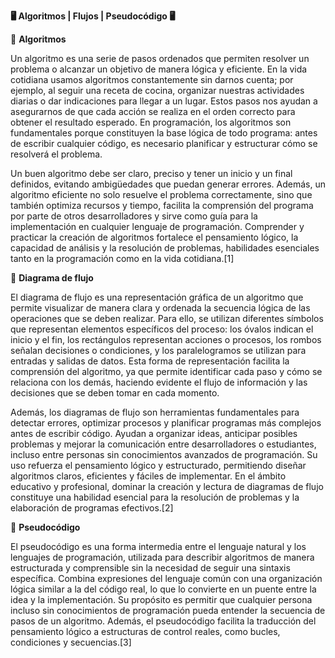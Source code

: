 **🖥️ Algoritmos | Flujos | Pseudocódigo 🖥️**

🧩 **Algoritmos**

Un algoritmo es una serie de pasos ordenados que permiten resolver un problema o alcanzar un objetivo de manera lógica y eficiente. En la vida cotidiana usamos algoritmos constantemente sin darnos cuenta; por ejemplo, al seguir una receta de cocina, organizar nuestras actividades diarias o dar indicaciones para llegar a un lugar. Estos pasos nos ayudan a asegurarnos de que cada acción se realiza en el orden correcto para obtener el resultado esperado. En programación, los algoritmos son fundamentales porque constituyen la base lógica de todo programa: antes de escribir cualquier código, es necesario planificar y estructurar cómo se resolverá el problema.

Un buen algoritmo debe ser claro, preciso y tener un inicio y un final definidos, evitando ambigüedades que puedan generar errores. Además, un algoritmo eficiente no solo resuelve el problema correctamente, sino que también optimiza recursos y tiempo, facilita la comprensión del programa por parte de otros desarrolladores y sirve como guía para la implementación en cualquier lenguaje de programación. Comprender y practicar la creación de algoritmos fortalece el pensamiento lógico, la capacidad de análisis y la resolución de problemas, habilidades esenciales tanto en la programación como en la vida cotidiana.[1]

🔄 **Diagrama de flujo**

El diagrama de flujo es una representación gráfica de un algoritmo que permite visualizar de manera clara y ordenada la secuencia lógica de las operaciones que se deben realizar. Para ello, se utilizan diferentes símbolos que representan elementos específicos del proceso: los óvalos indican el inicio y el fin, los rectángulos representan acciones o procesos, los rombos señalan decisiones o condiciones, y los paralelogramos se utilizan para entradas y salidas de datos. Esta forma de representación facilita la comprensión del algoritmo, ya que permite identificar cada paso y cómo se relaciona con los demás, haciendo evidente el flujo de información y las decisiones que se deben tomar en cada momento.

Además, los diagramas de flujo son herramientas fundamentales para detectar errores, optimizar procesos y planificar programas más complejos antes de escribir código. Ayudan a organizar ideas, anticipar posibles problemas y mejorar la comunicación entre desarrolladores o estudiantes, incluso entre personas sin conocimientos avanzados de programación. Su uso refuerza el pensamiento lógico y estructurado, permitiendo diseñar algoritmos claros, eficientes y fáciles de implementar. En el ámbito educativo y profesional, dominar la creación y lectura de diagramas de flujo constituye una habilidad esencial para la resolución de problemas y la elaboración de programas efectivos.[2]

💬 **Pseudocódigo**

El pseudocódigo es una forma intermedia entre el lenguaje natural y los lenguajes de programación, utilizada para describir algoritmos de manera estructurada y comprensible sin la necesidad de seguir una sintaxis específica. Combina expresiones del lenguaje común con una organización lógica similar a la del código real, lo que lo convierte en un puente entre la idea y la implementación. Su propósito es permitir que cualquier persona incluso sin conocimientos de programación pueda entender la secuencia de pasos de un algoritmo. Además, el pseudocódigo facilita la traducción del pensamiento lógico a estructuras de control reales, como bucles, condiciones y secuencias.[3]
